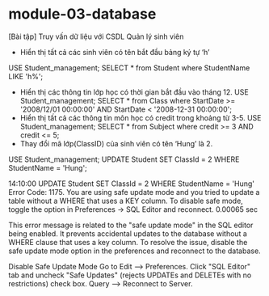 # module-03-database
[Bài tập] Truy vấn dữ liệu với CSDL Quản lý sinh viên
* Hiển thị tất cả các sinh viên có tên bắt đầu bảng ký tự ‘h’

USE Student_management;
SELECT \*
from Student
where StudentName LIKE 'h%';
* Hiển thị các thông tin lớp học có thời gian bắt đầu vào tháng 12.
USE Student_management;
SELECT \*
from Class
where StartDate >= '2008/12/01 00:00:00' AND StartDate < '2008-12-31 00:00:00';
* Hiển thị tất cả các thông tin môn học có credit trong khoảng từ 3-5.
USE Student_management;
SELECT \*
from Subject
where credit >= 3 AND credit <= 5;
* Thay đổi mã lớp(ClassID) của sinh viên có tên ‘Hung’ là 2.

USE Student_management;
UPDATE Student
SET ClassId = 2
WHERE StudentName = 'Hung';


14:10:00 UPDATE Student SET ClassId = 2 WHERE StudentName = 'Hung' Error Code: 1175. You are using safe update mode and you tried to update a table without a WHERE that uses a KEY column. To disable safe mode, toggle the option in Preferences -> SQL Editor and reconnect. 0.00065 sec


This error message is related to the "safe update mode" in the SQL editor being enabled. It prevents accidental updates to the database without a WHERE clause that uses a key column. To resolve the issue, disable the safe update mode option in the preferences and reconnect to the database.


Disable Safe Update Mode
Go to Edit --> Preferences.
Click "SQL Editor" tab and uncheck "Safe Updates" (rejects UPDATEs and DELETEs with no restrictions) check box.
Query --> Reconnect to Server.

